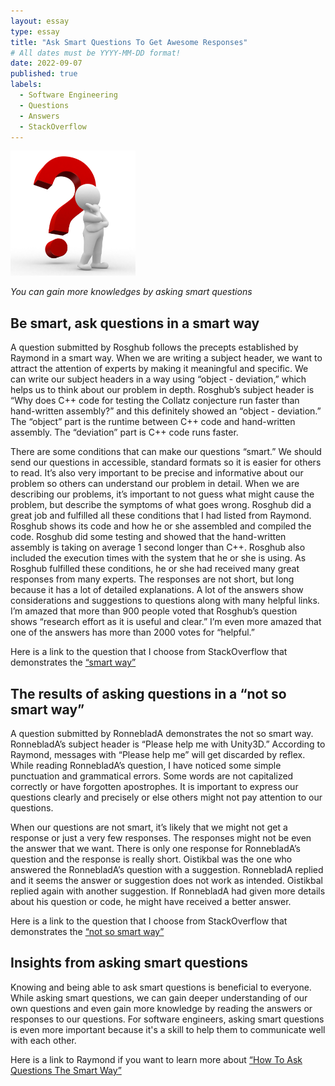 ```yaml
---
layout: essay
type: essay
title: "Ask Smart Questions To Get Awesome Responses"
# All dates must be YYYY-MM-DD format!
date: 2022-09-07
published: true
labels:
  - Software Engineering
  - Questions
  - Answers
  - StackOverflow
---
```


<img width="200px" class="rounded float-start pe-4" src="../img/question.png">

*You can gain more knowledges by asking smart questions*

## Be smart, ask questions in a smart way

A question submitted by Rosghub follows the precepts established by Raymond in a smart way. When we are writing a subject header, we want to attract the attention of experts by making it meaningful and specific. We can write our subject headers in a way using “object - deviation,” which helps us to think about our problem in depth. Rosghub’s subject header is “Why does C++ code for testing the Collatz conjecture run faster than hand-written assembly?” and this definitely showed an “object - deviation.” The “object” part is the runtime between C++ code and hand-written assembly. The “deviation” part is C++ code runs faster. 

There are some conditions that can make our questions “smart.” We should send our questions in accessible, standard formats so it is easier for others to read. It’s also very important to be precise and informative about our problem so others can understand our problem in detail. When we are describing our problems, it’s important to not guess what might cause the problem, but describe the symptoms of what goes wrong. Rosghub did a great job and fulfilled all these conditions that I had listed from Raymond. Rosghub shows its code and how he or she assembled and compiled the code. Rosghub did some testing and showed that the hand-written assembly is taking on average 1 second longer than C++. Rosghub also included the execution times with the system that he or she is using. As Rosghub fulfilled these conditions, he or she had received many great responses from many experts. The responses are not short, but long because it has a lot of detailed explanations. A lot of the answers show considerations and suggestions to questions along with many helpful links. I’m amazed that more than 900 people voted that Rosghub’s question shows “research effort as it is useful and clear.” I’m even more amazed that one of the answers has more than 2000 votes for “helpful.”

Here is a link to the question that I choose from StackOverflow that demonstrates the [“smart way”](https://stackoverflow.com/questions/40354978/why-does-c-code-for-testing-the-collatz-conjecture-run-faster-than-hand-writte/40355466#40355466) 

## The results of asking questions in a “not so smart way”

A question submitted by RonnebladA demonstrates the not so smart way. RonnebladA’s subject header is “Please help me with Unity3D.” According to Raymond, messages with “Please help me” will get discarded by reflex. While reading RonnebladA’s question, I have noticed some simple punctuation and grammatical errors. Some words are not capitalized correctly or have forgotten apostrophes. It is important to express our questions clearly and precisely or else others might not pay attention to our questions. 

When our questions are not smart, it’s likely that we might not get a response or just a very few responses. The responses might not be even the answer that we want. There is only one response for RonnebladA’s question and the response is really short. Oistikbal was the one who answered the RonnebladA’s question with a suggestion. RonnebladA replied and it seems the answer or suggestion does not work as intended. Oistikbal replied again with another suggestion. If RonnebladA had given more details about his question or code, he might have received a better answer.

Here is a link to the question that I choose from StackOverflow that demonstrates the [“not so smart way”](https://stackoverflow.com/questions/66945409/please-help-me-with-unity3d) 

## Insights from asking smart questions

Knowing and being able to ask smart questions is beneficial to everyone. While asking smart questions, we can gain deeper understanding of our own questions and even gain more knowledge by reading the answers or responses to our questions. For software engineers, asking smart questions is even more important because it's a skill to help them to communicate well with each other. 

Here is a link to Raymond if you want to learn more about [“How To Ask Questions The Smart Way”](http://www.catb.org/esr/faqs/smart-questions.html) 
